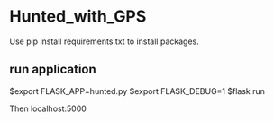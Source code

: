# Hunted_with_GPS

Use pip install requirements.txt to install packages.

## run application
$export FLASK_APP=hunted.py
$export FLASK_DEBUG=1
$flask run

Then localhost:5000
